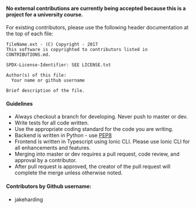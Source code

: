 #### No external contributions are currently being accepted because this is a project for a university course.

For existing contributors, please use the following header documentation at the top of each file:

```
fileName.ext - (C) Copyright - 2017
This software is copyrighted to contributors listed in CONTRIBUTIONS.md.

SPDX-License-Identifier: SEE LICENSE.txt

Author(s) of this file:
  Your name or github username

Brief description of the file.
```

#### Guidelines
- Always checkout a branch for developing. Never push to master or dev.
- Write tests for all code written.
- Use the appropriate coding standard for the code you are writing.
- Backend is written in Python - use [PEP8](https://www.python.org/dev/peps/pep-0008/)
- Frontend is written in Typescript using Ionic CLI. Please use Ionic CLI for all enhancements and features.
- Merging into master or dev requires a pull request, code review, and approval by a contributor.
- After pull request is approved, the creator of the pull request will complete the merge unless otherwise noted.
 
#### Contributors by Github username:
- jakeharding
